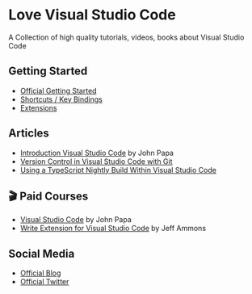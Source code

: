 # Love Visual Studio Code
A Collection of high quality tutorials, videos, books about Visual Studio Code

## Getting Started
- [Official Getting Started](https://code.visualstudio.com/docs)
- [Shortcuts / Key Bindings](https://code.visualstudio.com/docs/customization/keybindings)
- [Extensions](https://marketplace.visualstudio.com/vscode)

## Articles
- [Introduction Visual Studio Code](https://johnpapa.net/visual-studio-code/) by John Papa
- [Version Control in Visual Studio Code with Git](http://www.hongkiat.com/blog/version-control-git-vs-code/)
- [Using a TypeScript Nightly Build Within Visual Studio Code](https://blog.mariusschulz.com/2016/06/17/using-a-typescript-nightly-build-within-visual-studio-code)

## 🎬 Paid Courses
- [Visual Studio Code](https://www.pluralsight.com/courses/visual-studio-code) by John Papa
- [Write Extension for Visual Studio Code](https://www.pluralsight.com/courses/visual-studio-code-write-first-extension) by Jeff Ammons

## Social Media
- [Official Blog](https://code.visualstudio.com/blogs)
- [Official Twitter](https://twitter.com/code)


